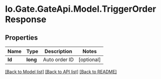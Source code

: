 
# Io.Gate.GateApi.Model.TriggerOrderResponse

## Properties

Name | Type | Description | Notes
------------ | ------------- | ------------- | -------------
**Id** | **long** | Auto order ID | [optional] 

[[Back to Model list]](../README.md#documentation-for-models)
[[Back to API list]](../README.md#documentation-for-api-endpoints)
[[Back to README]](../README.md)
